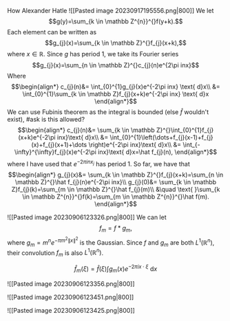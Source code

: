 How Alexander Hatle
![[Pasted image 20230917195556.png|800]]
We let
$$g(y)=\sum_{k \in \mathbb Z^{n}}^{}f(y+k).$$
Each element can be written as
$$g_{j}(x)=\sum_{k \in \mathbb Z}^{}f_{j}(x+k),$$
where $x \in \mathbb{R}$. Since $g$ has period 1, we take its Fourier series
$$g_{j}(x)=\sum_{n \in \mathbb Z}^{}c_{j}(n)e^{2\pi inx}$$
Where
$$\begin{align*}
c_{j}(n)&= \int_{0}^{1}g_{j}(x)e^{-2\pi inx} \text{ d}x\\
&= \int_{0}^{1}\sum_{k \in \mathbb Z}f_{j}(x+k)e^{-2\pi inx} \text{ d}x
\end{align*}$$
We can use Fubinis theorem as the integral is bounded (else $\hat f$ wouldn't exist), #ask is this allowed?
$$\begin{align*}
c_{j}(n)&= \sum_{k \in \mathbb Z}^{}\int_{0}^{1}f_{j}(x+k)e^{-2\pi inx}\text{ d}x\\
&= \int_{0}^{1}\left(\dots+f_{j}(x-1)+f_{j}(x)+f_{j}(x+1)+\dots \right)e^{-2\pi inx}\text{ d}x\\
&= \int_{-\infty}^{\infty}f_{j}(x)e^{-2\pi inx}\text{ d}x=\hat f_{j}(n),
\end{align*}$$
where I have used that $e^{-2\pi inx_{j}}$ has period 1. So far, we have that
$$\begin{align*}
g_{j}(x)&= \sum_{k \in \mathbb Z}^{}f_{j}(x+k)=\sum_{n \in \mathbb Z}^{}\hat f_{j}(n)e^{-2\pi inx}\\
	g_{j}(0)&= \sum_{k \in \mathbb Z}f_{j}(k)=\sum_{m \in \mathbb Z}^{}\hat f_{j}(m)\\
	&\quad \text{ }\sum_{k \in \mathbb Z^{n}}^{}f(k)=\sum_{m \in \mathbb Z^{n}}^{}\hat f(m).
\end{align*}$$

![[Pasted image 20230906123326.png|800]]
We can let 
$$f_{m}=f*g_{m},$$
where $g_{m}=m^{n}e^{-\pi m^{2}\lVert x \rVert^{2}}$ is the Gaussian. Since $f$ and $g_{m}$ are both $L^{1}(\mathbb{R}^{n})$, their convolution $f_{m}$ is also $L^{1}(\mathbb{R}^{n})$.

$$\hat f_{m}(\xi )=\hat f(\xi )\int g_{m}(x) e^{-2\pi ix \cdot \xi } \text{ d}x$$


![[Pasted image 20230906123356.png|800]]

![[Pasted image 20230906123451.png|800]]

![[Pasted image 20230906123425.png|800]]